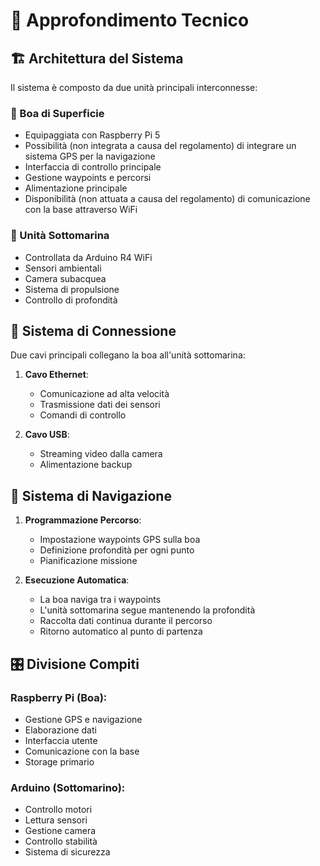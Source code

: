 # 📝 Approfondimento Tecnico

## 🏗️ Architettura del Sistema

Il sistema è composto da due unità principali interconnesse:

### 🛟 Boa di Superficie
- Equipaggiata con Raspberry Pi 5
- Possibilità (non integrata a causa del regolamento) di integrare un sistema GPS per la navigazione
- Interfaccia di controllo principale
- Gestione waypoints e percorsi
- Alimentazione principale
- Disponibilità (non attuata a causa del regolamento) di comunicazione con la base attraverso WiFi

### 🤿 Unità Sottomarina
- Controllata da Arduino R4 WiFi
- Sensori ambientali
- Camera subacquea
- Sistema di propulsione
- Controllo di profondità

## 🔌 Sistema di Connessione

Due cavi principali collegano la boa all'unità sottomarina:
1. **Cavo Ethernet**: 
   - Comunicazione ad alta velocità
   - Trasmissione dati dei sensori
   - Comandi di controllo
   
2. **Cavo USB**:
   - Streaming video dalla camera
   - Alimentazione backup

## 🎯 Sistema di Navigazione

1. **Programmazione Percorso**:
   - Impostazione waypoints GPS sulla boa
   - Definizione profondità per ogni punto
   - Pianificazione missione

2. **Esecuzione Automatica**:
   - La boa naviga tra i waypoints
   - L'unità sottomarina segue mantenendo la profondità
   - Raccolta dati continua durante il percorso
   - Ritorno automatico al punto di partenza

## 🎛️ Divisione Compiti

### Raspberry Pi (Boa):
- Gestione GPS e navigazione
- Elaborazione dati
- Interfaccia utente
- Comunicazione con la base
- Storage primario

### Arduino (Sottomarino):
- Controllo motori
- Lettura sensori
- Gestione camera
- Controllo stabilità
- Sistema di sicurezza
